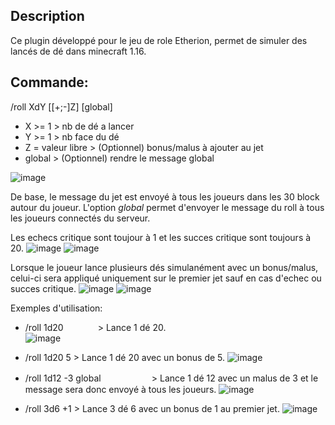 ## Description

Ce plugin développé pour le jeu de role Etherion, permet de simuler des lancés de dé dans minecraft 1.16.



## Commande:

/roll XdY [[+;-]Z] [global]

- X >= 1 > nb de dé a lancer
- Y >= 1 > nb face du dé     		        
- Z = valeur libre > (Optionnel) bonus/malus à ajouter au jet
- global > (Optionnel) rendre le message global

![image](https://github.com/DamienEvrard/DiceRollerPluginMinecraft/assets/55134961/afb32531-0e15-4c96-8eef-7d9f2a21cefd)

De base, le message du jet est envoyé à tous les joueurs dans les 30 block autour du joueur.
L'option _global_ permet d'envoyer le message du roll à tous les joueurs connectés du serveur.

Les echecs critique sont toujour à 1 et les succes critique sont toujours à 20.
![image](https://github.com/DamienEvrard/DiceRollerPluginMinecraft/assets/55134961/2a70fb64-2741-4d76-b0a0-051472657020)
![image](https://github.com/DamienEvrard/DiceRollerPluginMinecraft/assets/55134961/66d81c15-b77f-40cb-86ad-5e27f7121ec3)

Lorsque le joueur lance plusieurs dés simulanément avec un bonus/malus, celui-ci sera appliqué uniquement sur le premier jet sauf en cas d'echec ou succes critique.
![image](https://github.com/DamienEvrard/DiceRollerPluginMinecraft/assets/55134961/b2472610-7af2-4484-8f1b-9161abcaafdf)
![image](https://github.com/DamienEvrard/DiceRollerPluginMinecraft/assets/55134961/92f8d5b1-7257-4c65-8484-6922545c39bb)


Exemples d'utilisation:

- /roll 1d20‎ ‎ ‎ ‎ ‎ ‎ ‎ ‎ ‎ ‎ ‎ ‎ ‎ ‎ > Lance 1 dé 20.\
![image](https://github.com/DamienEvrard/DiceRollerPluginMinecraft/assets/55134961/35d6efef-edc2-4c3b-90e8-c54dadaa169f)

- /roll 1d20 5            > Lance 1 dé 20 avec un bonus de 5.
![image](https://github.com/DamienEvrard/DiceRollerPluginMinecraft/assets/55134961/28473eea-7688-4e67-b3f1-0579f794c175)

- /roll 1d12 -3 globalㅤㅤㅤㅤㅤㅤ    > Lance 1 dé 12 avec un malus de 3 et le message sera donc envoyé à tous les joueurs.
![image](https://github.com/DamienEvrard/DiceRollerPluginMinecraft/assets/55134961/86bd52d4-be19-47c4-9338-30fa8ccd109c)
 
- /roll 3d6 +1            > Lance 3 dé 6 avec un bonus de 1 au premier jet.
![image](https://github.com/DamienEvrard/DiceRollerPluginMinecraft/assets/55134961/aa9cb105-d2b8-47ef-a3af-83ee3dd0c371)






